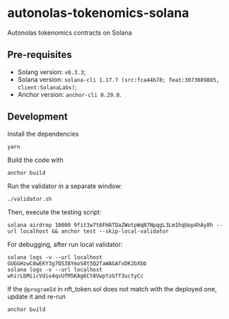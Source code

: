 # autonolas-tokenomics-solana
Autonolas tokenomics contracts on Solana

## Pre-requisites
- Solang version: `v0.3.3`;
- Solana version: `solana-cli 1.17.7 (src:fca44b78; feat:3073089885, client:SolanaLabs)`;
- Anchor version: `anchor-cli 0.29.0`.

## Development
Install the dependencies
```
yarn
```

Build the code with
```
anchor build
```

Run the validator in a separate window:
```
./validator.sh
```

Then, execute the testing script:
```
solana airdrop 10000 9fit3w7t6FHATDaZWotpWqN7NpqgL3Lm1hqUop4hAy8h --url localhost && anchor test --skip-local-validator
```

For debugging, after run local validator:
```
solana logs -v --url localhost GUGGHzwC8wEKY3g7QS38YmoS8t5Q2faWAGAfxDK2bXbb
solana logs -v --url localhost whirLbMiicVdio4qvUfM5KAg6Ct8VwpYzGff3uctyCc

```

If the `@programId` in nft_token.sol does not match with the deployed one, update it and re-run
```
anchor build
```
